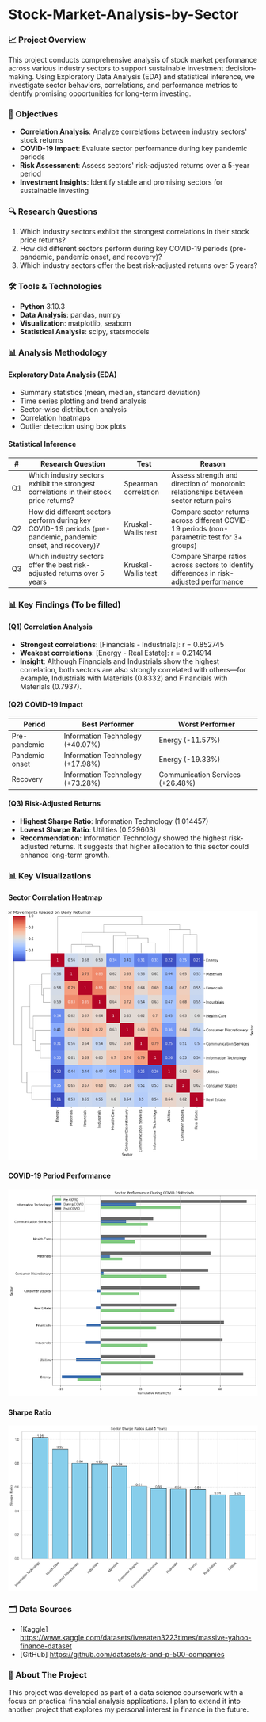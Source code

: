 # Stock-Market-Analysis-by-Sector

### 📈 Project Overview
This project conducts comprehensive analysis of stock market performance across various industry sectors to support sustainable investment decision-making. Using Exploratory Data Analysis (EDA) and statistical inference, we investigate sector behaviors, correlations, and performance metrics to identify promising opportunities for long-term investing.



### 🎯 Objectives
- **Correlation Analysis**: Analyze correlations between industry sectors' stock returns  
- **COVID-19 Impact**: Evaluate sector performance during key pandemic periods  
- **Risk Assessment**: Assess sectors' risk-adjusted returns over a 5-year period  
- **Investment Insights**: Identify stable and promising sectors for sustainable investing  



### 🔍 Research Questions
1. Which industry sectors exhibit the strongest correlations in their stock price returns?  
2. How did different sectors perform during key COVID-19 periods (pre-pandemic, pandemic onset, and recovery)?  
3. Which industry sectors offer the best risk-adjusted returns over 5 years?  


### 🛠️ Tools & Technologies

- **Python** 3.10.3
- **Data Analysis**: pandas, numpy  
- **Visualization**: matplotlib, seaborn  
- **Statistical Analysis**: scipy, statsmodels
  
### 📊 Analysis Methodology
#### Exploratory Data Analysis (EDA)

- Summary statistics (mean, median, standard deviation)  
- Time series plotting and trend analysis  
- Sector-wise distribution analysis  
- Correlation heatmaps  
- Outlier detection using box plots
  
#### Statistical Inference
| #  | Research Question                                                                                           | Test                 | Reason                                                                                  |
| -- | ----------------------------------------------------------------------------------------------------------- | -------------------- | -------------------------------------------------------------------------------------------- |
| Q1 | Which industry sectors exhibit the strongest correlations in their stock price returns?                     | Spearman correlation | Assess strength and direction of monotonic relationships between sector return pairs         |
| Q2 | How did different sectors perform during key COVID-19 periods (pre-pandemic, pandemic onset, and recovery)? | Kruskal-Wallis test  | Compare sector returns across different COVID-19 periods (non-parametric test for 3+ groups) |
| Q3 | Which industry sectors offer the best risk-adjusted returns over 5 years                                    | Kruskal-Wallis test  | Compare Sharpe ratios across sectors to identify differences in risk-adjusted performance    |

### 📊 Key Findings (To be filled)

#### (Q1) Correlation Analysis 
- **Strongest correlations**: [Financials - Industrials]: r = 0.852745
- **Weakest correlations**: [Energy - Real Estate]: r = 0.214914
- **Insight**: Although Financials and Industrials show the highest correlation, both sectors are also strongly correlated with others—for example, Industrials with Materials (0.8332) and Financials with Materials (0.7937).

#### (Q2) COVID-19 Impact 
| Period | Best Performer | Worst Performer |
|--------|----------------|-----------------|
| Pre-pandemic | Information Technology (+40.07%)| Energy (-11.57%) |
| Pandemic onset | Information Technology (+17.98%) | Energy (-19.33%) |
| Recovery | Information Technology (+73.28%) | Communication Services (+26.48%) |

#### (Q3) Risk-Adjusted Returns 
- **Highest Sharpe Ratio**: Information Technology (1.014457)
- **Lowest Sharpe Ratio**: Utilities (0.529603)
- **Recommendation**: Information Technology showed the highest risk-adjusted returns. It suggests that higher allocation to this sector could enhance long-term growth.

### 📊 Key Visualizations 

#### Sector Correlation Heatmap
![Correlation Matrix](results/figures/correlation_heatmap.png)
#### COVID-19 Period Performance
![Period Comparison](results/figures/sector_performance_during_covid19.png)
#### Sharpe Ratio
![Period Comparison](results/figures/sector_sharpe_ratios3.png)

### 🗂️ Data Sources
- [Kaggle] https://www.kaggle.com/datasets/iveeaten3223times/massive-yahoo-finance-dataset
- [GitHub] https://github.com/datasets/s-and-p-500-companies

### 📜 About The Project
This project was developed as part of a data science coursework with a focus on practical financial analysis applications.
I plan to extend it into another project that explores my personal interest in finance in the future.
